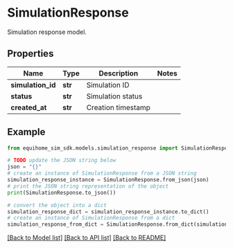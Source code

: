 # SimulationResponse

Simulation response model.

## Properties

Name | Type | Description | Notes
------------ | ------------- | ------------- | -------------
**simulation_id** | **str** | Simulation ID | 
**status** | **str** | Simulation status | 
**created_at** | **str** | Creation timestamp | 

## Example

```python
from equihome_sim_sdk.models.simulation_response import SimulationResponse

# TODO update the JSON string below
json = "{}"
# create an instance of SimulationResponse from a JSON string
simulation_response_instance = SimulationResponse.from_json(json)
# print the JSON string representation of the object
print(SimulationResponse.to_json())

# convert the object into a dict
simulation_response_dict = simulation_response_instance.to_dict()
# create an instance of SimulationResponse from a dict
simulation_response_from_dict = SimulationResponse.from_dict(simulation_response_dict)
```
[[Back to Model list]](../README.md#documentation-for-models) [[Back to API list]](../README.md#documentation-for-api-endpoints) [[Back to README]](../README.md)


